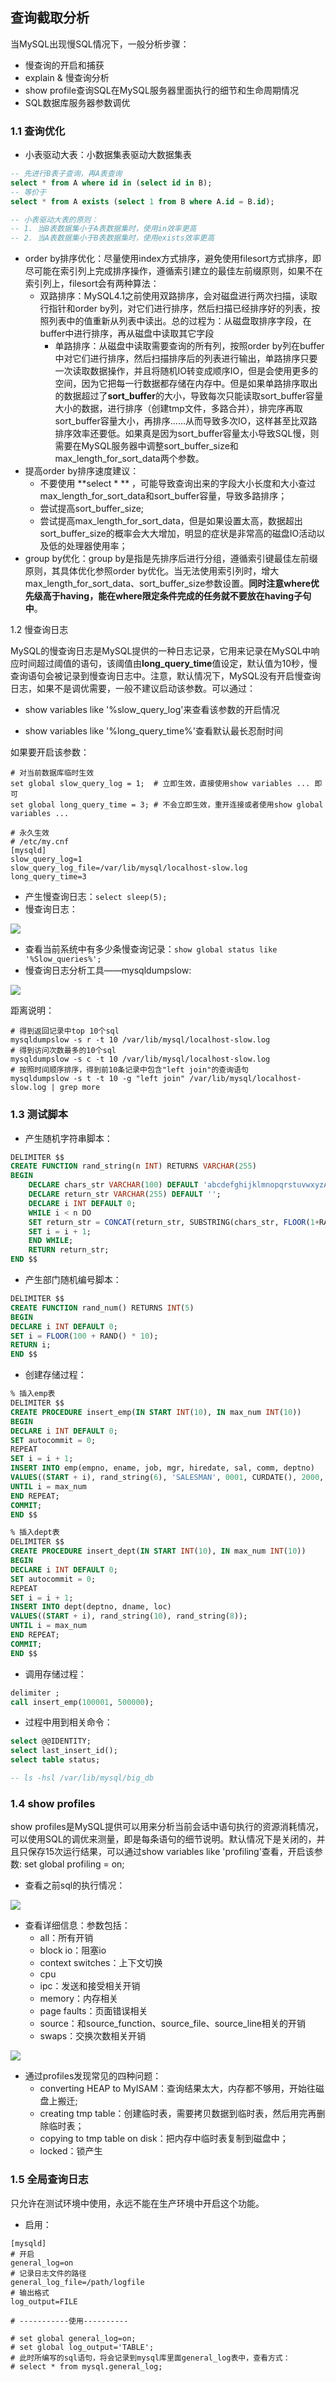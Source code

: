 ## 查询截取分析

当MySQL出现慢SQL情况下，一般分析步骤：
- 慢查询的开启和捕获
- explain & 慢查询分析
- show profile查询SQL在MySQL服务器里面执行的细节和生命周期情况
- SQL数据库服务器参数调优

### 1.1 查询优化
- 小表驱动大表：小数据集表驱动大数据集表
```sql
-- 先进行B表子查询，再A表查询
select * from A where id in (select id in B);
-- 等价于
select * from A exists (select 1 from B where A.id = B.id);

-- 小表驱动大表的原则：
-- 1. 当B表数据集小于A表数据集时，使用in效率更高
-- 2. 当A表数据集小于B表数据集时，使用exists效率更高
```
- order by排序优化：尽量使用index方式排序，避免使用filesort方式排序，即尽可能在索引列上完成排序操作，遵循索引建立的最佳左前缀原则，如果不在索引列上，filesort会有两种算法：
  - 双路排序：MySQL4.1之前使用双路排序，会对磁盘进行两次扫描，读取行指针和order by列，对它们进行排序，然后扫描已经排序好的列表，按照列表中的值重新从列表中读出。总的过程为：从磁盘取排序字段，在buffer中进行排序，再从磁盘中读取其它字段
    - 单路排序：从磁盘中读取需要查询的所有列，按照order by列在buffer中对它们进行排序，然后扫描排序后的列表进行输出，单路排序只要一次读取数据操作，并且将随机IO转变成顺序IO，但是会使用更多的空间，因为它把每一行数据都存储在内存中。但是如果单路排序取出的数据超过了**sort_buffer**的大小，导致每次只能读取sort_buffer容量大小的数据，进行排序（创建tmp文件，多路合并），排完序再取sort_buffer容量大小，再排序......从而导致多次IO，这样甚至比双路排序效率还要低。如果真是因为sort_buffer容量太小导致SQL慢，则需要在MySQL服务器中调整sort_buffer_size和max_length_for_sort_data两个参数。
- 提高order by排序速度建议：
    - 不要使用 **select * ** ，可能导致查询出来的字段大小长度和大小查过max_length_for_sort_data和sort_buffer容量，导致多路排序；
    - 尝试提高sort_buffer_size;
    - 尝试提高max_length_for_sort_data，但是如果设置太高，数据超出sort_buffer_size的概率会大大增加，明显的症状是非常高的磁盘IO活动以及低的处理器使用率；
- group by优化：group by是指是先排序后进行分组，遵循索引键最佳左前缀原则，其具体优化参照order by优化。当无法使用索引列时，增大max_length_for_sort_data、sort_buffer_size参数设置。**同时注意where优先级高于having，能在where限定条件完成的任务就不要放在having子句中**。

1.2 慢查询日志

MySQL的慢查询日志是MySQL提供的一种日志记录，它用来记录在MySQL中响应时间超过阈值的语句，该阈值由**long_query_time**值设定，默认值为10秒，慢查询语句会被记录到慢查询日志中。注意，默认情况下，MySQL没有开启慢查询日志，如果不是调优需要，一般不建议启动该参数。可以通过：

-   show variables like '%slow_query_log'来查看该参数的开启情况

-   show variables like '%long_query_time%'查看默认最长忍耐时间


如果要开启该参数：

```shell
# 对当前数据库临时生效
set global slow_query_log = 1;  # 立即生效，直接使用show variables ... 即可
set global long_query_time = 3; # 不会立即生效，重开连接或者使用show global variables ...

# 永久生效
# /etc/my.cnf
[mysqld]
slow_query_log=1
slow_query_log_file=/var/lib/mysql/localhost-slow.log
long_query_time=3
```
- 产生慢查询日志：`select sleep(5);`
- 慢查询日志：

![](./imgs/1567686429749.png)

- 查看当前系统中有多少条慢查询记录：`show global status like '%Slow_queries%';`
- 慢查询日志分析工具——mysqldumpslow:

![](./imgs/1567687081908.png)

距离说明：
```shell
# 得到返回记录中top 10个sql
mysqldumpslow -s r -t 10 /var/lib/mysql/localhost-slow.log
# 得到访问次数最多的10个sql
mysqldumpslow -s c -t 10 /var/lib/mysql/localhost-slow.log
# 按照时间顺序排序，得到前10条记录中包含"left join"的查询语句
mysqldumpslow -s t -t 10 -g "left join" /var/lib/mysql/localhost-slow.log | grep more
```

### 1.3  测试脚本
- 产生随机字符串脚本：
```sql
DELIMITER $$
CREATE FUNCTION rand_string(n INT) RETURNS VARCHAR(255)
BEGIN
	DECLARE chars_str VARCHAR(100) DEFAULT 'abcdefghijklmnopqrstuvwxyzABCDEFGHIJKLMNOPQRSTUVWXYZ';
	DECLARE return_str VARCHAR(255) DEFAULT '';
	DECLARE i INT DEFAULT 0;
	WHILE i < n DO
	SET return_str = CONCAT(return_str, SUBSTRING(chars_str, FLOOR(1+RAND()*52), 1));
	SET i = i + 1;
	END WHILE;
	RETURN return_str;
END $$
```

- 产生部门随机编号脚本：
```sql
DELIMITER $$
CREATE FUNCTION rand_num() RETURNS INT(5)
BEGIN
DECLARE i INT DEFAULT 0;
SET i = FLOOR(100 + RAND() * 10);
RETURN i;
END $$
```

- 创建存储过程：
```sql
% 插入emp表
DELIMITER $$
CREATE PROCEDURE insert_emp(IN START INT(10), IN max_num INT(10))
BEGIN
DECLARE i INT DEFAULT 0;
SET autocommit = 0;
REPEAT
SET i = i + 1;
INSERT INTO emp(empno, ename, job, mgr, hiredate, sal, comm, deptno)
VALUES((START + i), rand_string(6), 'SALESMAN', 0001, CURDATE(), 2000, 400, rand_num());
UNTIL i = max_num
END REPEAT;
COMMIT;
END $$

% 插入dept表
DELIMITER $$
CREATE PROCEDURE insert_dept(IN START INT(10), IN max_num INT(10))
BEGIN
DECLARE i INT DEFAULT 0;
SET autocommit = 0;
REPEAT
SET i = i + 1;
INSERT INTO dept(deptno, dname, loc) 
VALUES((START + i), rand_string(10), rand_string(8));
UNTIL i = max_num
END REPEAT;
COMMIT;
END $$
```

- 调用存储过程：
```sql
delimiter ;
call insert_emp(100001, 500000);
```

- 过程中用到相关命令：
```sql
select @@IDENTITY;
select last_insert_id();
select table status;

-- ls -hsl /var/lib/mysql/big_db
```

### 1.4 show profiles
show profiles是MySQL提供可以用来分析当前会话中语句执行的资源消耗情况，可以使用SQL的调优来测量，即是每条语句的细节说明。默认情况下是关闭的，并且只保存15次运行结果，可以通过show variables like 'profiling'查看，开启该参数: set global profiling = on;
- 查看之前sql的执行情况：

![](./imgs/1567694309082.png)

- 查看详细信息：参数包括：
    - all：所有开销
    - block io：阻塞io
    - context switches：上下文切换
    - cpu
    - ipc：发送和接受相关开销
    - memory：内存相关
    - page faults：页面错误相关
    - source：和source_function、source_file、source_line相关的开销
    - swaps：交换次数相关开销

![](./imgs/1567694428897.png)

- 通过profiles发现常见的四种问题：
    - converting HEAP to MyISAM：查询结果太大，内存都不够用，开始往磁盘上搬迁;
    - creating tmp table：创建临时表，需要拷贝数据到临时表，然后用完再删除临时表；
    - copying to tmp table on disk：把内存中临时表复制到磁盘中；
    - locked：锁产生
    
### 1.5 全局查询日志

只允许在测试环境中使用，永远不能在生产环境中开启这个功能。

- 启用：
```properties
[mysqld]
# 开启
general_log=on
# 记录日志文件的路径
general_log_file=/path/logfile
# 输出格式
log_output=FILE

# -----------使用----------

# set global general_log=on;
# set global log_output='TABLE';
# 此时所编写的sql语句，将会记录到mysql库里面general_log表中，查看方式：
# select * from mysql.general_log;
```
